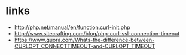 # links

* http://php.net/manual/en/function.curl-init.php
* http://www.sitecrafting.com/blog/php-curl-ssl-connection-timeout
* https://www.quora.com/Whats-the-difference-between-CURLOPT_CONNECTTIMEOUT-and-CURLOPT_TIMEOUT
